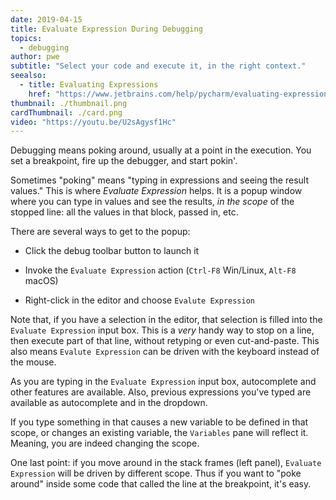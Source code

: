 ```yaml
---
date: 2019-04-15
title: Evaluate Expression During Debugging
topics:
  - debugging
author: pwe
subtitle: "Select your code and execute it, in the right context."
seealso:
  - title: Evaluating Expressions
    href: "https://www.jetbrains.com/help/pycharm/evaluating-expressions.html"
thumbnail: ./thumbnail.png
cardThumbnail: ./card.png
video: "https://youtu.be/U2sAgysf1Hc"
---
```


Debugging means poking around, usually at a point in the execution. You
set a breakpoint, fire up the debugger, and start pokin'.

Sometimes "poking" means "typing in expressions and seeing the result
values." This is where _Evaluate Expression_ helps. It is a popup
window where you can type in values and see the results, _in the scope_
of the stopped line: all the values in that block, passed in, etc.

There are several ways to get to the popup:

- Click the debug toolbar button to launch it

- Invoke the `Evaluate Expression` action (`Ctrl-F8` Win/Linux,
  `Alt-F8` macOS)

- Right-click in the editor and choose `Evalute Expression`

Note that, if you have a selection in the editor, that selection is
filled into the `Evaluate Expression` input box. This is a _very_ handy
way to stop on a line, then execute part of that line, without retyping
or even cut-and-paste. This also means `Evalute Expression` can be
driven with the keyboard instead of the mouse.

As you are typing in the `Evaluate Expression` input box, autocomplete
and other features are available. Also, previous expressions you've
typed are available as autocomplete and in the dropdown.

If you type something in that causes a new variable to be defined in that
scope, or changes an existing variable, the `Variables` pane will reflect
it. Meaning, you are indeed changing the scope.

One last point: if you move around in the stack frames (left panel),
`Evaluate Expression` will be driven by different scope. Thus if you
want to "poke around" inside some code that called the line at the
breakpoint, it's easy.
